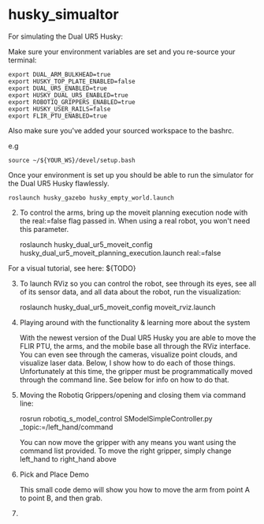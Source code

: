 husky_simualtor
==============

For simulating the Dual UR5 Husky:

Make sure your environment variables are set and you re-source your terminal:

    export DUAL_ARM_BULKHEAD=true
    export HUSKY_TOP_PLATE_ENABLED=false
    export DUAL_UR5_ENABLED=true
    export HUSKY_DUAL_UR5_ENABLED=true
    export ROBOTIQ_GRIPPERS_ENABLED=true
    export HUSKY_USER_RAILS=false
    export FLIR_PTU_ENABLED=true

Also make sure you've added your sourced workspace to the bashrc.

e.g

    source ~/${YOUR_WS}/devel/setup.bash

Once your environment is set up you should be able to run the simulator for the Dual UR5 Husky flawlessly.

    roslaunch husky_gazebo husky_empty_world.launch 

2. To control the arms, bring up the moveit planning execution node with the real:=false flag passed in. When using a real robot, you won't need this parameter.

    roslaunch husky_dual_ur5_moveit_config husky_dual_ur5_moveit_planning_execution.launch real:=false

For a visual tutorial, see here: ${TODO}

3. To launch RViz so you can control the robot, see through its eyes, see all of its sensor data, and all data about the robot, run the visualization: 

    roslaunch husky_dual_ur5_moveit_config moveit_rviz.launch 

4. Playing around with the functionality & learning more about the system

    With the newest version of the Dual UR5 Husky you are able to move the FLIR PTU, the arms, and the mobile base all through the RViz interface. You can even see through the cameras, visualize point clouds, and visualize laser data. Below, I show how to do each of those things. Unfortunately at this time, the gripper must be programmatically moved through the command line. See below for info on how to do that.

5. Moving the Robotiq Grippers/opening and closing them via command line:

    rosrun robotiq_s_model_control SModelSimpleController.py _topic:=/left_hand/command

    You can now move the gripper with any means you want using the command list provided. To move the right gripper, simply change left_hand to right_hand above

6. Pick and Place Demo

    This small code demo will show you how to move the arm from point A to point B, and then grab. 

    

7. 


